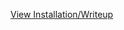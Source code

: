 [View Installation/Writeup](https://docs.google.com/document/d/1nb1BvxZVz-OtHhCCZtZhiSyAKVc91mPtkovG2HCl3kQ/edit)
